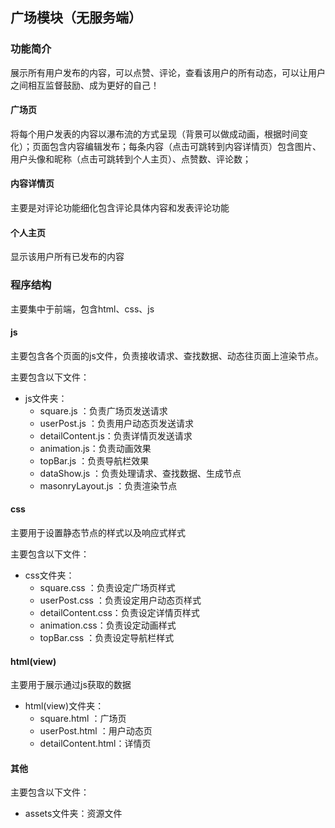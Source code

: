 ## 广场模块（无服务端）

### 功能简介

展示所有用户发布的内容，可以点赞、评论，查看该用户的所有动态，可以让用户之间相互监督鼓励、成为更好的自己！

#### 广场页

将每个用户发表的内容以瀑布流的方式呈现（背景可以做成动画，根据时间变化）；页面包含内容编辑发布；每条内容（点击可跳转到内容详情页）包含图片、用户头像和昵称（点击可跳转到个人主页）、点赞数、评论数；

#### 内容详情页

主要是对评论功能细化包含评论具体内容和发表评论功能

#### 个人主页

显示该用户所有已发布的内容

### 程序结构

主要集中于前端，包含html、css、js

#### js

主要包含各个页面的js文件，负责接收请求、查找数据、动态往页面上渲染节点。

主要包含以下文件：

* js文件夹：
  * square.js ：负责广场页发送请求
  * userPost.js ：负责用户动态页发送请求
  * detailContent.js：负责详情页发送请求
  * animation.js：负责动画效果
  * topBar.js ：负责导航栏效果
  * dataShow.js ：负责处理请求、查找数据、生成节点
  * masonryLayout.js ：负责渲染节点

#### css

主要用于设置静态节点的样式以及响应式样式

主要包含以下文件：

* css文件夹：
  * square.css ：负责设定广场页样式
  * userPost.css ：负责设定用户动态页样式
  * detailContent.css：负责设定详情页样式
  * animation.css：负责设定动画样式
  * topBar.css ：负责设定导航栏样式

#### html(view)

主要用于展示通过js获取的数据

* html(view)文件夹：
  * square.html ：广场页
  * userPost.html ：用户动态页
  * detailContent.html：详情页

#### 其他

主要包含以下文件：

* assets文件夹：资源文件
